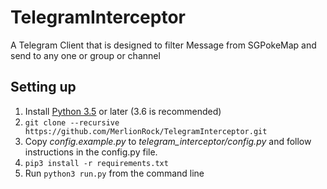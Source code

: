 # TelegramInterceptor
A Telegram Client that is designed to filter Message from SGPokeMap and send to any one or group or channel

## Setting up
1. Install [Python 3.5](https://www.python.org/downloads/) or later (3.6 is recommended)
2. `git clone --recursive https://github.com/MerlionRock/TelegramInterceptor.git`
3. Copy *config.example.py* to *telegram_interceptor/config.py* and follow instructions in the config.py file.
4. `pip3 install -r requirements.txt`
5. Run `python3 run.py` from the command line

